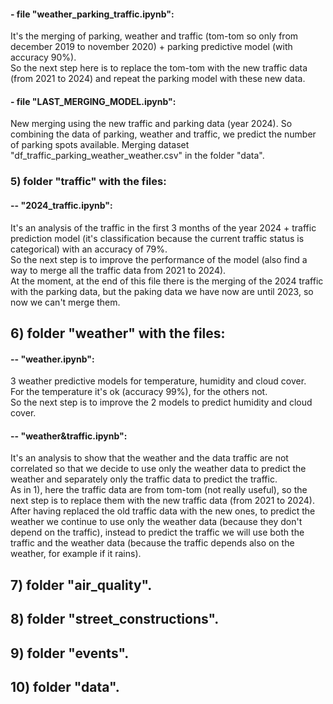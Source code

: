 #### - file "weather_parking_traffic.ipynb":  
It's the merging of parking, weather and traffic (tom-tom so only from december 2019 to november 2020) + parking predictive model (with accuracy 90%).  
So the next step here is to replace the tom-tom with the new traffic data (from 2021 to 2024) and repeat the parking model with these new data.


#### - file "LAST_MERGING_MODEL.ipynb":  
New merging using the new traffic and parking data (year 2024). So combining the data of parking, weather and traffic, we predict the number of parking spots available.
Merging dataset "df_traffic_parking_weather_weather.csv" in the folder "data".


### 5) folder "traffic" with the files:
#### -- "2024_traffic.ipynb":  
It's an analysis of the traffic in the first 3 months of the year 2024 + traffic prediction model (it's classification because the current traffic status is categorical) with an accuracy of 79%.  
So the next step is to improve the performance of the model (also find a way to merge all the traffic data from 2021 to 2024).  
At the moment, at the end of this file there is the merging of the 2024 traffic with the parking data, but the paking data we have now are until 2023, so now we can't merge them.

## 6) folder "weather" with the files:  
#### -- "weather.ipynb":  
3 weather predictive models for temperature, humidity and cloud cover.  
For the temperature it's ok (accuracy 99%), for the others not.  
So the next step is to improve the 2 models to predict humidity and cloud cover.
      
#### -- "weather&traffic.ipynb":  
It's an analysis to show that the weather and the data traffic are not correlated so that we decide to use only the weather data to predict the weather and separately only the traffic data to predict the traffic.  
As in 1), here the traffic data are from tom-tom (not really useful), so the next step is to replace them with the new traffic data (from 2021 to 2024).    
After having replaced the old traffic data with the new ones, to predict the weather we continue to use only the weather data (because they don't depend on the traffic), instead to predict the traffic we will use both the traffic and the weather data (because the traffic depends also on the weather, for example if it rains).  

## 7) folder "air_quality".

## 8) folder "street_constructions".

## 9) folder "events".

## 10) folder "data".



